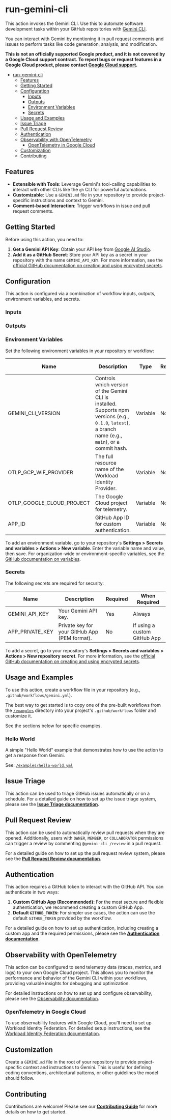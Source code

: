 # run-gemini-cli

This action invokes the Gemini CLI. Use this to automate software development
tasks within your GitHub repositories with [Gemini CLI].

You can interact with Gemini by mentioning it in pull request comments and
issues to perform tasks like code generation, analysis, and modification.

**This is not an officially supported Google product, and it is not covered by a
Google Cloud support contract. To report bugs or request features in a Google
Cloud product, please contact [Google Cloud support].**

- [run-gemini-cli](#run-gemini-cli)
  - [Features](#features)
  - [Getting Started](#getting-started)
  - [Configuration](#configuration)
    - [Inputs](#inputs)
    - [Outputs](#outputs)
    - [Environment Variables](#environment-variables)
    - [Secrets](#secrets)
  - [Usage and Examples](#usage-and-examples)
  - [Issue Triage](#issue-triage)
  - [Pull Request Review](#pull-request-review)
  - [Authentication](#authentication)
  - [Observability with OpenTelemetry](#observability-with-opentelemetry)
    - [OpenTelemetry in Google Cloud](#opentelemetry-in-google-cloud)
  - [Customization](#customization)
  - [Contributing](#contributing)

## Features

- **Extensible with Tools**: Leverage Gemini's tool-calling capabilities to
  interact with other CLIs like the `gh` CLI for powerful automations.
- **Customizable**: Use a `GEMINI.md` file in your repository to provide
  project-specific instructions and context to Gemini.
- **Comment-based Interaction**: Trigger workflows in issue and pull request
  comments.

## Getting Started

Before using this action, you need to:

1.  **Get a Gemini API Key**: Obtain your API key from [Google AI Studio].
2.  **Add it as a GitHub Secret**: Store your API key as a secret in your
    repository with the name `GEMINI_API_KEY`. For more information, see the
    [official GitHub documentation on creating and using encrypted secrets][secrets].

## Configuration

This action is configured via a combination of workflow inputs, outputs,
environment variables, and secrets.

### Inputs

<!-- BEGIN_AUTOGEN_INPUTS -->
<!-- END_AUTOGEN_INPUTS -->

### Outputs

<!-- BEGIN_AUTOGEN_OUTPUTS -->
<!-- END_AUTOGEN_OUTPUTS -->

### Environment Variables

Set the following environment variables in your repository or workflow:

| Name                      | Description                                                                                 | Type     | Required | When Required                |
|---------------------------|---------------------------------------------------------------------------------------------|----------|----------|------------------------------|
| GEMINI_CLI_VERSION        | Controls which version of the Gemini CLI is installed. Supports npm versions (e.g., `0.1.0`, `latest`), a branch name (e.g., `main`), or a commit hash. | Variable | No       | To pin or override CLI version |
| OTLP_GCP_WIF_PROVIDER     | The full resource name of the Workload Identity Provider.                                   | Variable | No       | If using observability       |
| OTLP_GOOGLE_CLOUD_PROJECT | The Google Cloud project for telemetry.                                                     | Variable | No       | If using observability       |
| APP_ID                    | GitHub App ID for custom authentication.                                                    | Variable | No       | If using a custom GitHub App |


To add an environment variable, go to your repository's **Settings > Secrets and
variables > Actions > New variable**. Enter the variable name and value, then
save. For organization-wide or environment-specific variables, see the
[GitHub documentation on variables][variables].

### Secrets

The following secrets are required for security:

| Name              | Description                                   | Required | When Required                |
|-------------------|-----------------------------------------------|----------|------------------------------|
| GEMINI_API_KEY    | Your Gemini API key.                          | Yes      | Always                       |
| APP_PRIVATE_KEY   | Private key for your GitHub App (PEM format). | No       | If using a custom GitHub App |

To add a secret, go to your repository's **Settings > Secrets and variables >
Actions > New repository secret**. For more information, see the
[official GitHub documentation on creating and using encrypted secrets][secrets].

## Usage and Examples

To use this action, create a workflow file in your repository (e.g.,
`.github/workflows/gemini.yml`).

The best way to get started is to copy one of the pre-built workflows from the
[`/examples`](./examples) directory into your project's `.github/workflows`
folder and customize it.

See the sections below for specific examples.

### Hello World

A simple "Hello World" example that demonstrates how to use the action to get a
response from Gemini.

See: [`/examples/hello-world.yml`](./examples/hello-world.yml)

## Issue Triage

This action can be used to triage GitHub issues automatically or on a schedule.
For a detailed guide on how to set up the issue triage system, please see the
[**Issue Triage documentation**](./docs/issue-triage.md).

## Pull Request Review

This action can be used to automatically review pull requests when they are
opened. Additionally, users with `OWNER`, `MEMBER`, or `COLLABORATOR`
permissions can trigger a review by commenting `@gemini-cli /review` in a pull
request.

For a detailed guide on how to set up the pull request review system, please see
the [**Pull Request Review documentation**](./docs/pr-review.md).

## Authentication

This action requires a GitHub token to interact with the GitHub API. You can
authenticate in two ways:

1.  **Custom GitHub App (Recommended):** For the most secure and flexible
    authentication, we recommend creating a custom GitHub App.
2.  **Default `GITHUB_TOKEN`:** For simpler use cases, the action can use the
    default `GITHUB_TOKEN` provided by the workflow.

For a detailed guide on how to set up authentication, including creating a
custom app and the required permissions, please see the
[**Authentication documentation**](./docs/github-app.md).

## Observability with OpenTelemetry

This action can be configured to send telemetry data (traces, metrics, and logs)
to your own Google Cloud project. This allows you to monitor the performance and
behavior of the Gemini CLI within your workflows, providing valuable insights
for debugging and optimization.

For detailed instructions on how to set up and configure observability, please
see the [Observability documentation](./docs/observability.md).

### OpenTelemetry in Google Cloud

To use observability features with Google Cloud, you'll need to set up Workload
Identity Federation. For detailed setup instructions, see the
[Workload Identity Federation documentation](./docs/workload-identity.md).

## Customization

Create a `GEMINI.md` file in the root of your repository to provide
project-specific context and instructions to Gemini. This is useful for defining
coding conventions, architectural patterns, or other guidelines the model should
follow.

## Contributing

Contributions are welcome! Please see our
[**Contributing Guide**](./CONTRIBUTING.md) for more details on how to get
started.

[secrets]: https://docs.github.com/en/actions/security-guides/using-secrets-in-github-actions
[settings_json]: https://github.com/google-gemini/gemini-cli/blob/main/docs/
[Google AI Studio]: https://aistudio.google.com/apikey
[Gemini CLI]: https://github.com/google-github-actions/run-gemini-cli
[Google Cloud support]: https://cloud.google.com/support
[variables]: https://docs.github.com/en/actions/learn-github-actions/variables